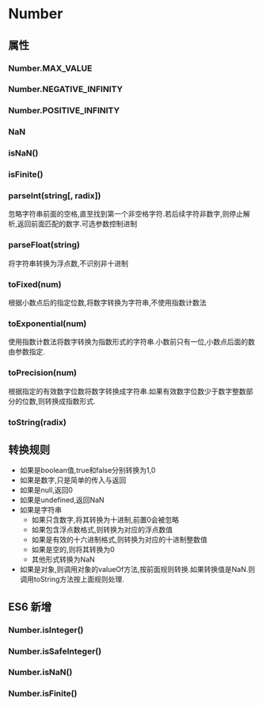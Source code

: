 # Number

## 属性
### Number.MAX_VALUE
### Number.NEGATIVE_INFINITY
### Number.POSITIVE_INFINITY
### NaN

### isNaN()

### isFinite()

### parseInt(string[, radix])
忽略字符串前面的空格,直至找到第一个非空格字符.若后续字符非数字,则停止解析,返回前面匹配的数字.可选参数控制进制

### parseFloat(string)
将字符串转换为浮点数,不识别非十进制

### toFixed(num)
根据小数点后的指定位数,将数字转换为字符串,不使用指数计数法

### toExponential(num)
使用指数计数法将数字转换为指数形式的字符串.小数前只有一位,小数点后面的数由参数指定.

### toPrecision(num)
根据指定的有效数字位数将数字转换成字符串.如果有效数字位数少于数字整数部分的位数,则转换成指数形式.


### toString(radix)

## 转换规则
- 如果是boolean值,true和false分别转换为1,0
- 如果是数字,只是简单的传入与返回
- 如果是null,返回0
- 如果是undefined,返回NaN
- 如果是字符串
  * 如果只含数字,将其转换为十进制,前置0会被忽略
  * 如果包含浮点数格式,则转换为对应的浮点数值
  * 如果是有效的十六进制格式,则转换为对应的十进制整数值
  * 如果是空的,则将其转换为0
  * 其他形式转换为NaN
- 如果是对象,则调用对象的valueOf方法,按前面规则转换.如果转换值是NaN.则调用toString方法按上面规则处理.

## ES6 新增
### Number.isInteger()

### Number.isSafeInteger()

### Number.isNaN()

### Number.isFinite()
